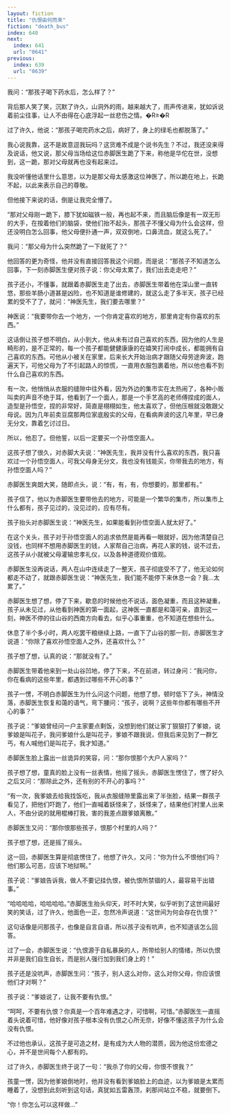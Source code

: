```yaml
---
layout: fiction
title: "仇恨由何而来"
fiction: "death_bus"
index: 640
next:
  index: 641
  url: "0641"
previous:
  index: 639
  url: "0639"
---
```

我问：“那孩子喝下药水后，怎么样了？”

背后那人笑了笑，沉默了许久，山洞外的雨，越来越大了，雨声传进来，犹如诉说着前尘往事，让人不由得在心底浮起一丝悲伤之情。�R≥�R

过了许久，他说：“那孩子喝完药水之后，病好了，身上的绿毛也都脱落了。”

我心说我靠，这不是故意逗我玩吗？这货难不成是个说书先生？不过，我还没来得及说话，他又说，那父母当场给这位赤脚医生跪了下来，称他是华佗在世，没想到，这一跪，那对父母就再也没有起来过。

我没听懂他话里什么意思，以为是那父母太感激这位神医了，所以跪在地上，长跪不起，以此来表示自己的尊敬。

但他接下来说的话，倒是让我完全懵了。

“那对父母刚一跪下，膝下犹如磁铁一般，再也起不来，而且脑后像是有一双无形的大手，在按着他们的脑袋，使他们抬不起头，那孩子不懂父母为什么会这样，但还没明白怎么回事，他父母便扑通一声，双双倒地，口鼻流血，就这么死了。”

我问：“那父母为什么突然跪了一下就死了？”

他回答的更为奇怪，他并没有直接回答我这个问题，而是说：“那孩子不知道怎么回事，下一刻赤脚医生便对孩子说：你父母太累了，我们出去走走吧？”

孩子还小，不懂事，就跟着赤脚医生走了出去，赤脚医生带着他在深山里一直转悠，那些羊肠小道甚是凶险，也不知道是谁修建的，就这么走了多半天，孩子已经累的受不了了，就问：“神医先生，我们要去哪里？”

神医说：“我要带你去一个地方，一个你肯定喜欢的地方，那里肯定有你喜欢的东西。”

这话倒让孩子想不明白，从小到大，他从未有过自己喜欢的东西，因为他的人生是畸形的，是不正常的，每一个孩子都能健健康康的在嬉笑打闹中成长，都能拥有自己喜欢的东西。可他从小被关在家里，后来长大开始治病才跟随父母劳途奔波，跑遍天下，可他父母为了不引起路人的惊慌，一直用衣服包裹着他，所以他也看不到什么自己喜欢的东西。

有一次，他悄悄从衣服的缝隙中往外看，因为外边的集市实在太热闹了，各种小贩叫卖的声音不绝于耳，他看到了一个面人，那是一个手艺高的老师傅捏成的面人，造型是孙悟空，捏的非常好，简直是栩栩如生，他太喜欢了，但他压根就没敢跟父母说。因为几年前卖豆腐那两位家底殷实的父母，在看病奔波的这几年里，早已身无分文，靠着乞讨过日。

所以，他忍了。但他誓，以后一定要买一个孙悟空面人。

这孩子想了很久，对赤脚大夫说：“神医先生，我并没有什么喜欢的东西，我只喜欢过一个孙悟空面人，可我父母身无分文，我也没有钱能买，你带我去的地方，有孙悟空面人吗？”

赤脚医生爽朗大笑，随即点头，说：“有，有，有，你想要的，那里都有。”

孩子信了，他以为赤脚医生要带他去的地方，可能是一个繁华的集市，所以集市上什么都有，孩子见过的，没见过的，应有尽有。

孩子抬头对赤脚医生说：“神医先生，如果能看到孙悟空面人就太好了。”

在这个关头，孩子对于孙悟空面人的追求依然是能再看一眼就好，因为他清楚自己没钱，也同样不想用赤脚医生的钱，人家帮自己治病，再花人家的钱，说不过去，这孩子从小就被父母灌输忠孝礼仪，以及各种道德观价值观。

赤脚医生没再说话，两人在山中连续走了一整天，孩子彻底受不了了，他无论如何都走不动了，就跟赤脚医生说：“神医先生，我们能不能停下来休息一会？我...太累了。”

赤脚医生想了想，停了下来，歇息的时候他也不说话，面色凝重，而且这种凝重，孩子从未见过，从他看到神医的第一面起，这神医一直都是和蔼可亲，直到这一刻，神医不停的往山谷的西南方向看去，似乎心事重重，也不知道在想些什么。

休息了半个多小时，两人吃罢干粮继续上路，一直下了山谷的那一刻，赤脚医生才说道：“你除了喜欢孙悟空面人之外，还喜欢什么？”

孩子想了想，认真的说：“那就没有了。”

赤脚医生带着他来到一处山谷凹地，停了下来，不在前进，转过身问：“我问你，你在看病的这些年里，都遇到过哪些不开心的事？”

孩子一愣，不明白赤脚医生为什么问这个问题，他想了想，顿时低下了头，神情没落，赤脚医生恢复和蔼的语气，弯下腰问：“孩子，说啊？这些年你都有哪些不开心的事？”

孩子说：“爹娘曾经问一户主家要点剩饭，没想到他们就让家丁狠狠打了爹娘，说爹娘是叫花子，我问爹娘什么是叫花子，爹娘不跟我说，但我后来见到了一群乞丐，有人喊他们是叫花子，我才知道。”

赤脚医生脸上露出一丝诡异的笑容，问：“那你恨那个大户人家吗？”

孩子想了想，童真的脸上没有一丝表情，他摇了摇头，赤脚医生愣住了，愣了好久之后又问：“那除此之外，还有别的不开心的事吗？”

“有一次，我爹娘去给我找饭吃，我从衣服缝隙里露出来了半张脸，结果一群孩子看见了，把他们吓跑了，他们一直喊着妖怪来了，妖怪来了，结果他们村里人出来人，不由分说的就用棍棒打我，害的我差点跟爹娘离散。”

赤脚医生又问：“那你恨那些孩子，恨那个村里的人吗？”

孩子想了想，还是摇了摇头。

这一回，赤脚医生算是彻底愣住了，他想了许久，又问：“你为什么不恨他们吗？他们那么可恶，应该下地狱啊。”

孩子说：“爹娘告诉我，做人不要记挂仇恨，被仇恨所禁锢的人，最容易干出错事。”

“哈哈哈哈，哈哈哈哈。”赤脚医生抬头仰天，时不时大笑，似乎听到了这世间最好笑的笑话，过了许久，他面色一正，忽然冷声说道：“这世间为何会存在仇恨？”

这句话像是问那孩子，也像是自言自语，所以孩子没有吭声，也不知道该怎么回答。

过了一会，赤脚医生说：“仇恨源于自私暴戾的人，所带给别人的情绪，所以仇恨并非是我们自生自长，而是别人强行加到我们身上的！”

孩子还是没吭声，赤脚医生问：“孩子，别人这么对你，这么对你父母，你应该恨他们才对啊？”

孩子说：“爹娘说了，让我不要有仇恨。”

“呵呵，不要有仇恨？你真是一个百年难遇之才，可惜啊，可惜。”赤脚医生一直摇着头说着可惜，他好像对孩子根本没有仇恨之心所无奈，好像不懂这孩子为什么会没有仇恨。

不过他也承认，这孩子是可造之材，是有成为大人物的潜质，因为他这份宏德之心，并不是世间每个人都有的。

过了许久，赤脚医生终于说了一句：“我杀了你的父母，你恨不恨我？”

孩童一愣，因为他爹娘倒地时，他并没有看到爹娘脸上的血迹，以为爹娘是太累而睡着了，没想到此刻听到这句话，真犹如五雷轰顶，刹那间站立不稳，就要倒下。

“你！你怎么可以这样做...”